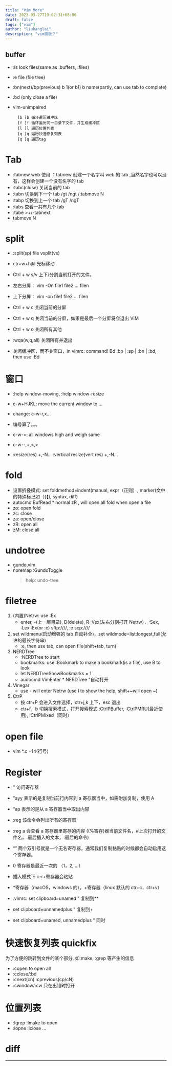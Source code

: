 ```yaml
---
title: "Vim More"
date: 2023-03-27T19:02:31+08:00
draft: false
tags: ["vim"]
author: "liukanglai"
description: "vim面板？"
---
```


## buffer

- :ls look files(same as :buffers, :files)
- :e file (file tree)
- :bn(next)/bp(previous) b 1(or b1) b name(partly, can use tab to complete)
- :bd (only close a file)

- vim-unimpaired

        [b ]b 循环遍历缓冲区
        [f ]f 循环遍历同一目录下文件，并生成缓冲区
        [l ]l 遍历位置列表
        [q ]q 遍历快速修复列表
        [q ]q 遍历tag

# Tab

- :tabnew web 使用 ：tabnew 创建一个名字叫 web 的 tab ,当然名字也可以没有，这样会创建一个没有名字的 tab
- :tabc(close) 关闭当前的 tab
- :tabn 切换到下一个 tab /gt /ngt /:tabmove N
- :tabp 切换到上一个 tab /gT /ngT
- :tabs 查看一共有几个 tab
- :tabe >+/-tabnext
- tabmove N

# split

- :split(sp) file vsplit(vs)
- ctr+w+hjkl 光标移动
- Ctrl + w s/v 上下/分割当前打开的文件。
- 左右分屏： vim -On file1 file2 ... filen
- 上下分屏： vim -on file1 file2 ... filen

- Ctrl + w c 关闭当前的分屏
- Ctrl + w q 关闭当前的分屏，如果是最后一个分屏将会退出 VIM
- Ctrl + w o 关闭所有其他
- :wqa(w,q,all) 关闭所有并退出
- 关闭缓冲区，而不关窗口，in vimrc: command! Bd :bp | :sp | :bn | :bd, then use :Bd

# 窗口

- :help window-moving, :help window-resize
- c-w+HJKL: move the current window to ...
- change: c-w-r,x...
- 编号算了。。。

- c-w-=: all windows high and weigh same
- c-w--,+,<,>
- :resize(res) +,-N... :vertical resize(vert res) +,-N...

# fold

- 设置折叠模式: set foldmethod=indent(manual, expr（正则）, marker(文中的特殊标记如（{【), syntax, diff)
- autocmd BufRead \* normal zR , will open all fold when open a file
- zo: open fold
- zc: close
- za: open/close
- zR: open all
- zM: close all

# undotree

- gundo.vim
- noremap <f5> :GundoToggle<cr>
  > help: undo-tree

# filetree

1. (内置)Netrw: use :Ex
   - enter, -(上一层目录), D(delete), R :Vex(左右分割打开 Netrw），:Sex, :Lex :Ex(or :e) sftp://<domain>/<directory>/, :e scp://<domain>/<directory>/<file>
2. set wildmenu(启动增强的 tab 自动补全)，set wildmode=list:longest,full(允许的最长字符串)
   - :e, then use tab, can open file(shift+tab, turn)
3. NERDTree
   - :NERDTree to start
   - bookmarks: use :Bookmark to make a bookmark(is a file), use B to look
   - let NERDTreeShowBookmarks = 1
   - audocmd VimEnter \* NERDTree "自动打开
4. Vinegar
   - use - will enter Netrw (use I to show the help, shift+~will open ~)
5. CtrP
   - 按 ctr+P 会进入文件选择，ctr+j,k 上下，esc 退出
   - ctr+f，b 切换搜索模式，打开搜索模式 :CtrlPBuffer, :CtrlPMRU(最近使用), :CtrlPMixed（同时）

# open file

- vim \*.c +14(行号)

# Register

- " 访问寄存器
- "ayy 表示的是复制当前行内容到 a 寄存器当中，如需附加复制，使用 A
- “ap 表示的是从 a 寄存器当中取出内容
- :reg 该命令会列出所有的寄存器
- :reg a 会查看 a 寄存器里寄存的内容 ((%寄存)器当前文件名，#上次打开的文件名，.最后插入的文本，:最后的命令)
- “” 两个双引号就是一个无名寄存器，通常我们复制黏贴的时候都会自动启用这个寄存器。
- 0 寄存器是最近一次的 （1，2, ...）
- 插入模式下:c-r+寄存器会粘贴

- \*寄存器（macOS，windows 的），+寄存器（linux 默认的 ctr+c，ctr+v）
- .vimrc: set clipboard=unamed " 复制到\*\*
- set clipboard=unnamedplus " 复制到+
- set clipboard=unamed, unnamedplus " 同时

# 快速恢复列表 quickfix

为了方便的跳转到文件的某个部分, 如:make, :grep 等产生的信息

- :copen to open all
- :cclose/:bd
- :cnext(cn) :cprevious(cp/cN)
- :cwindow/:cw 只在出错时打开

# 位置列表

- :lgrep :lmake to open
- :lopne :lclose ...

# diff

---
